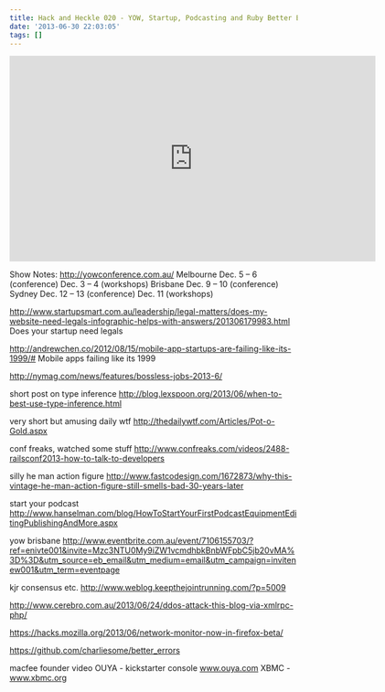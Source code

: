 ```yaml
---
title: Hack and Heckle 020 - YOW, Startup, Podcasting and Ruby Better Errors
date: '2013-06-30 22:03:05'
tags: []
---
```


<iframe style="border: none" src="http://html5-player.libsyn.com/embed/episode/id/2379388/height/360/width/640/theme/legacy/direction/no/autoplay/no/autonext/no/thumbnail/yes/preload/no/no_addthis/no/" height="360" width="640" scrolling="no"></iframe>

Show Notes:
http://yowconference.com.au/
Melbourne Dec. 5 – 6 (conference) Dec. 3 – 4 (workshops)
Brisbane Dec. 9 – 10 (conference)
Sydney Dec. 12 – 13 (conference) Dec. 11 (workshops)

http://www.startupsmart.com.au/leadership/legal-matters/does-my-website-need-legals-infographic-helps-with-answers/201306179983.html
Does your startup need legals

http://andrewchen.co/2012/08/15/mobile-app-startups-are-failing-like-its-1999/#
Mobile apps failing like its 1999

http://nymag.com/news/features/bossless-jobs-2013-6/

short post on type inference
http://blog.lexspoon.org/2013/06/when-to-best-use-type-inference.html

very short but amusing daily wtf
http://thedailywtf.com/Articles/Pot-o-Gold.aspx

conf freaks, watched some stuff
http://www.confreaks.com/videos/2488-railsconf2013-how-to-talk-to-developers

silly he man action figure
http://www.fastcodesign.com/1672873/why-this-vintage-he-man-action-figure-still-smells-bad-30-years-later

start your podcast
http://www.hanselman.com/blog/HowToStartYourFirstPodcastEquipmentEditingPublishingAndMore.aspx

yow brisbane
http://www.eventbrite.com.au/event/7106155703/?ref=enivte001&invite=Mzc3NTU0My9iZW1vcmdhbkBnbWFpbC5jb20vMA%3D%3D&utm_source=eb_email&utm_medium=email&utm_campaign=invitenew001&utm_term=eventpage

kjr consensus etc.
http://www.weblog.keepthejointrunning.com/?p=5009

http://www.cerebro.com.au/2013/06/24/ddos-attack-this-blog-via-xmlrpc-php/


https://hacks.mozilla.org/2013/06/network-monitor-now-in-firefox-beta/

https://github.com/charliesome/better_errors
 

macfee founder video
OUYA - kickstarter console www.ouya.com
XBMC - www.xbmc.org
